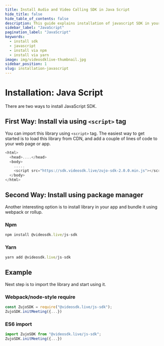 ```yaml
---
title: Install Audio and Video Calling SDK in Java Script
hide_title: false
hide_table_of_contents: false
description: This guide explains installation of javascript SDK in your application. it provides npm and yarn package for the same.
sidebar_label: "JavaScript"
pagination_label: "JavaScript"
keywords:
  - install sdk
  - javascript
  - install via npm
  - install via yarn
image: img/videosdklive-thumbnail.jpg
sidebar_position: 1
slug: installation-javascript
---
```


# Installation: Java Script

There are two ways to install JavaScript SDK.

## First Way: Install via using `<script>` tag

You can import this library using `<script>` tag. The easiest way to get started is to load this library from CDN, and add a couple of lines of code to your web page or app.

```js title="Install via <script>"
<html>
  <head>....</head>
  <body>
    .....
    <script src="https://sdk.videosdk.live/zujo-sdk-2.0.0.min.js"></script>
  </body>
</html>
```

## Second Way: Install using package manager

Another interesting option is to install library in your app and bundle it using webpack or rollup.

### Npm

```js
npm install @videosdk.live/js-sdk
```

### Yarn

```js
yarn add @videosdk.live/js-sdk
```

## Example

Next step is to import the library and start using it.

### Webpack/node-style require

```js title="Webpack/node-style require"
const ZujoSDK = require("@videosdk.live/js-sdk");
ZujoSDK.initMeeting({...})
```

### ES6 import

```js title="ES6 import"
import ZujoSDK from "@videosdk.live/js-sdk";
ZujoSDK.initMeeting({...})
```
